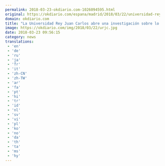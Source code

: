 ```yaml
---
permalink: 2018-03-23-okdiario.com-1026094595.html
original: https://okdiario.com/espana/madrid/2018/03/22/universidad-rey-juan-carlos-abre-investigacion-sobre-lo-ocurrido-master-cristina-cifuentes-2005211
domain: okdiario.com
title: "La Universidad Rey Juan Carlos abre una investigación sobre lo ocurrido con el máster de Cristina Cifuentes"
image: https://okdiario.com/img/2018/03/22/urjc.jpg
date: 2018-03-23 09:56:15
category: news
translations: 
 - 'en'
 - 'de'
 - 'ru'
 - 'ja'
 - 'fr'
 - 'it'
 - 'zh-CN'
 - 'zh-TW'
 - 'ar'
 - 'fa'
 - 'pt'
 - 'hi'
 - 'tr'
 - 'id'
 - 'nl'
 - 'sv'
 - 'vi'
 - 'pl'
 - 'ko'
 - 'no'
 - 'da'
 - 'th'
 - 'ta'
 - 'ms'
 - 'hy'
---
```



